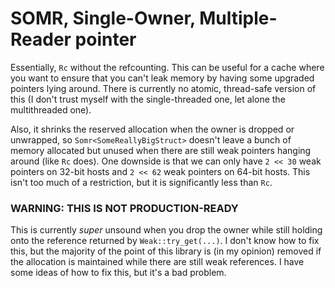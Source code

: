# SOMR, Single-Owner, Multiple-Reader pointer

Essentially, `Rc` without the refcounting. This can be useful for a cache where
you want to ensure that you can't leak memory by having some upgraded pointers
lying around. There is currently no atomic, thread-safe version of this (I don't
trust myself with the single-threaded one, let alone the multithreaded one).

Also, it shrinks the reserved allocation when the owner is dropped or unwrapped,
so `Somr<SomeReallyBigStruct>` doesn't leave a bunch of memory allocated but
unused when there are still weak pointers hanging around (like `Rc` does). One
downside is that we can only have `2 << 30` weak pointers on 32-bit hosts and
`2 << 62` weak pointers on 64-bit hosts. This isn't too much of a restriction,
but it is significantly less than `Rc`.

### WARNING: THIS IS NOT PRODUCTION-READY

This is currently _super_ unsound when you drop the owner while still holding
onto the reference returned by `Weak::try_get(...)`. I don't know how to fix
this, but the majority of the point of this library is (in my opinion) removed
if the allocation is maintained while there are still weak references. I have
some ideas of how to fix this, but it's a bad problem.
